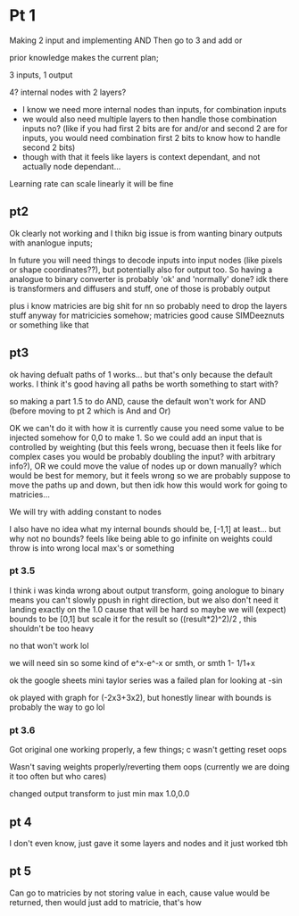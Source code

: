 # Pt 1

Making 2 input and implementing AND
Then go to 3 and add or


prior knowledge makes the current plan;

3 inputs, 1 output

4? internal nodes with 2 layers?
 
 - I know we need more internal nodes than inputs, for combination inputs
 - we would also need multiple layers to then handle those combination inputs no? (like if you had first 2 bits are for and/or and second 2 are for inputs, you would need combination first 2 bits to know how to handle second 2 bits)
 - though with that it feels like layers is context dependant, and not actually node dependant...

Learning rate can scale linearly it will be fine

## pt2

Ok clearly not working and I thikn big issue is from wanting binary outputs with ananlogue inputs;

In future you will need things to decode inputs into input nodes (like pixels or shape coordinates??), but potentially also for output too. So having a analogue to binary converter is probably 'ok' and 'normally' done? idk there is transformers and diffusers and stuff, one of those is probably output

plus i know matricies are big shit for nn so probably need to drop the layers stuff anyway for matricicies somehow; matricies good cause SIMDeeznuts or something like that


## pt3

ok having defualt paths of 1 works... but that's only because the default works. I think it's good having all paths be worth something to start with?

so making a part 1.5 to do AND, cause the default won't work for AND (before moving to pt 2 which is And and Or)

OK we can't do it with how it is currently cause you need some value to be injected somehow for 0,0 to make 1. So we could add an input that is controlled by weighting (but this feels wrong, becuase then it feels like for complex cases you would be probably doubling the input? with arbitrary info?), OR we could move the value of nodes up or down manually? which would be best for memory, but it feels wrong so we are probably suppose to move the paths up and down, but then idk how this would work for going to matricies...

We will try with adding constant to nodes

I also have no idea what my internal bounds should be, [-1,1] at least... but why not no bounds? feels like being able to go infinite on weights could throw is into wrong local max's or something

### pt 3.5

I think i was kinda wrong about output transform, going anologue to binary means you can't slowly ppush in right direction, but we also don't need it landing exactly on the 1.0 cause that will be hard so maybe we will (expect) bounds to be [0,1] but scale it for the result so ((result*2)^2)/2 , this shouldn't be too heavy

no that won't work lol

we will need sin so some kind of e^x-e^-x or smth, or smth 1- 1/1+x 

ok the google sheets mini taylor series was a failed plan for looking at -sin

ok played with graph for (-2x3+3x2), but honestly linear with bounds is probably the way to go lol

### pt 3.6

Got original one working properly, a few things; c wasn't getting reset oops

Wasn't saving weights properly/reverting them oops (currently we are doing it too often but who cares)

changed output transform to just min max 1.0,0.0

## pt 4

I don't even know, just gave it some layers and nodes and it just worked tbh

## pt 5

Can go to matricies by not storing value in each, cause value would be returned, then would just add to matricie, that's how
